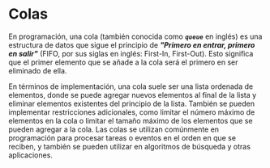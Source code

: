 # Colas

En programación, una cola (también conocida como ***```queue```*** en inglés) es una estructura de datos que sigue el principio de ***"Primero en entrar, primero en salir"*** (FIFO, por sus siglas en inglés: First-In, First-Out). Esto significa que el primer elemento que se añade a la cola será el primero en ser eliminado de ella.

En términos de implementación, una cola suele ser una lista ordenada de elementos, donde se puede agregar nuevos elementos al final de la lista y eliminar elementos existentes del principio de la lista. También se pueden implementar restricciones adicionales, como limitar el número máximo de elementos en la cola o limitar el tamaño máximo de los elementos que se pueden agregar a la cola. Las colas se utilizan comúnmente en programación para procesar tareas o eventos en el orden en que se reciben, y también se pueden utilizar en algoritmos de búsqueda y otras aplicaciones.
